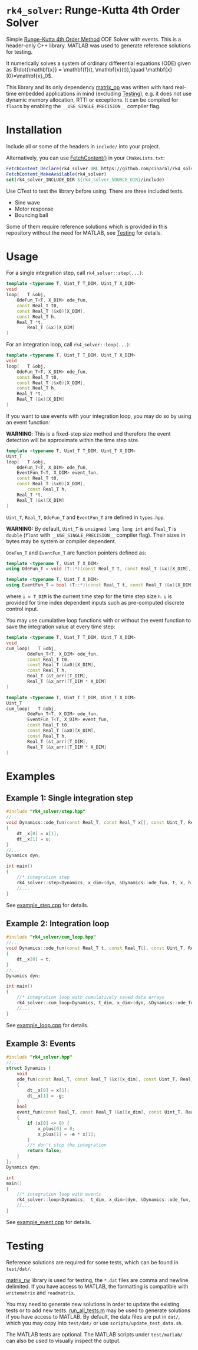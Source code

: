 # ```rk4_solver```: Runge-Kutta 4th Order Solver
Simple [Runge-Kutta 4th Order Method](https://en.wikipedia.org/wiki/Runge%E2%80%93Kutta_methods) ODE Solver with events. This is a header-only C++ library. MATLAB was used to generate reference solutions for testing.

It numerically solves a system of ordinary differential equations (ODE) given as $\dot{\mathbf{x}} = \mathbf{f}(t, \mathbf{x}(t)),\quad \mathbf{x}(0)=\mathbf{x}_0$.

This library and its only dependency [matrix_op](https://github.com/cinaral/matrix_op) was written with hard real-time embedded applications in mind (excluding [Testing](#testing)), e.g. it does not use dynamic memory allocation, RTTI or exceptions. It can be compiled for ```float```s by enabling the ```__USE_SINGLE_PRECISION__``` compiler flag.


# Installation

Include all or some of the headers in ```include/``` into your project.

Alternatively, you can use [FetchContent()](https://cmake.org/cmake/help/latest/module/FetchContent.html) in your ```CMakeLists.txt```:
```CMake
FetchContent_Declare(rk4_solver URL https://github.com/cinaral/rk4_solver/releases/download/<RELEASE_TAG>/rk4_solver-src.zip)
FetchContent_MakeAvailable(rk4_solver)
set(rk4_solver_INCLUDE_DIR ${rk4_solver_SOURCE_DIR}/include)
```

Use CTest to test the library before using. There are three included tests.
- Sine wave
- Motor response 
- Bouncing ball
  
Some of them require reference solutions which is provided in this repository without the need for MATLAB, see [Testing](#testing) for details.


# Usage

For a single integration step, call ```rk4_solver::step(...)```:
```Cpp
template <typename T, Uint_T T_DIM, Uint_T X_DIM>
void 
loop(	T &obj, 
	OdeFun_T<T, X_DIM> ode_fun, 
	const Real_T t0, 
	const Real_T (&x0)[X_DIM], 
	const Real_T h, 
	Real_T *t,
     	Real_T (&x)[X_DIM]
)
```

For an integration loop, call ```rk4_solver::loop(...)```:
```Cpp
template <typename T, Uint_T T_DIM, Uint_T X_DIM>
void
loop(	T &obj, 
	OdeFun_T<T, X_DIM> ode_fun, 
	const Real_T t0, 
	const Real_T (&x0)[X_DIM], 
	const Real_T h, 
	Real_T *t,
	Real_T (&x)[X_DIM]
)
```

If you want to use events with your integration loop, you may do so by using an event function:

**WARNING**: This is a fixed-step size method and therefore the event detection will be approximate within the time step size.
```Cpp
template <typename T, Uint_T T_DIM, Uint_T X_DIM>
Uint_T
loop(	T &obj, 
	OdeFun_T<T, X_DIM> ode_fun, 
	EventFun_T<T, X_DIM> event_fun, 
	const Real_T t0, 
	const Real_T (&x0)[X_DIM],
     	const Real_T h, 
	Real_T *t, 
	Real_T (&x)[X_DIM]
)
```

```Uint_T```, ```Real_T```, ```OdeFun_T``` and ```EventFun_T``` are defined in ```types.hpp```.  

**WARNING:** By default, ```Uint_T``` is ```unsigned long long int``` and ```Real_T``` is ```double``` (```float``` with ```__USE_SINGLE_PRECISION__``` compiler flag). Their sizes in bytes may be system or compiler dependent.

```OdeFun_T``` and ```EventFun_T``` are function pointers defined as:
```Cpp
template <typename T, Uint_T X_DIM>
using OdeFun_T = void (T::*)(const Real_T t, const Real_T (&x)[X_DIM], const Uint_T i, Real_T (&dt__x)[X_DIM]);

template <typename T, Uint_T X_DIM>
using EventFun_T = bool (T::*)(const Real_T t, const Real_T (&x)[X_DIM], const Uint_T i, Real_T (&x_plus)[X_DIM]);

```
where ```i < T_DIM``` is the current time step for the time step size ```h```. ```i``` is provided for time index dependent inputs such as pre-computed discrete control input.

You may use cumulative loop functions with or without the event function to save the integration value at every time step:
```Cpp
template <typename T, Uint_T T_DIM, Uint_T X_DIM>
void
cum_loop(	T &obj, 
		OdeFun_T<T, X_DIM> ode_fun, 
		const Real_T t0,
		const Real_T (&x0)[X_DIM], 
		const Real_T h, 
		Real_T (&t_arr)[T_DIM], 
		Real_T (&x_arr)[T_DIM * X_DIM]
)

template <typename T, Uint_T T_DIM, Uint_T X_DIM>
Uint_T
cum_loop(	T &obj, 
		OdeFun_T<T, X_DIM> ode_fun, 
		EventFun_T<T, X_DIM> event_fun, 
		const Real_T t0,
		const Real_T (&x0)[X_DIM], 
		const Real_T h, 
		Real_T (&t_arr)[T_DIM], 
		Real_T (&x_arr)[T_DIM * X_DIM]
)
```


# Examples

## Example 1: Single integration step
```Cpp
#include "rk4_solver/step.hpp"
//...
void Dynamics::ode_fun(const Real_T, const Real_T x[], const Uint_T, Real_T dt__x[])
{
	dt__x[0] = x[1];
	dt__x[1] = u;
}
//...
Dynamics dyn;

int main()
{
	//* integration step
	rk4_solver::step<Dynamics, x_dim>(dyn, &Dynamics::ode_fun, t, x, h, i, x_next);
	//...
}
```
See [example_step.cpp](./examples/example_step.cpp) for details.


## Example 2: Integration loop
```Cpp
#include "rk4_solver/cum_loop.hpp"
//...
void Dynamics::ode_fun(const Real_T t, const Real_T[], const Uint_T, Real_T dt__x[])
{
	dt__x[0] = t;
}
//...
Dynamics dyn;

int main()
{
	//* integration loop with cumulatively saved data arrays
	rk4_solver::cum_loop<Dynamics, t_dim, x_dim>(dyn, &Dynamics::ode_fun, t0, x0, h, t_arr, x_arr);
	//...
}
```
See [example_loop.cpp](./examples/example_loop.cpp) for details.


## Example 3: Events
```Cpp
#include "rk4_solver.hpp"
//...
struct Dynamics {
	void
	ode_fun(const Real_T, const Real_T (&x)[x_dim], const Uint_T, Real_T (&dt__x)[x_dim])
	{
		dt__x[0] = x[1];
		dt__x[1] = -g;
	}
	bool
	event_fun(const Real_T, const Real_T (&x)[x_dim], const Uint_T, Real_T (&x_plus)[x_dim])
	{
		if (x[0] <= 0) {
			x_plus[0] = 0;
			x_plus[1] = -e * x[1];
		}
		//* don't stop the integration
		return false;
	}
};
Dynamics dyn;

int
main()
{
	//* integration loop with events
	rk4_solver::loop<Dynamics,  t_dim, x_dim>(dyn, &Dynamics::ode_fun, &Dynamics::event_fun, t0, x0, h, &t, x);
	//...
}
```
See [example_event.cpp](./examples/example_event.cpp) for details.


# Testing
Reference solutions are required for some tests, which can be found in ```test/dat/```. 

[matrix_rw](https://github.com/cinaral/matrix_rw) library is used for testing, the ```*.dat``` files are comma and newline delimited. If you have access to MATLAB, the formatting is compatible with ```writematrix``` and ```readmatrix```. 

You may need to generate new solutions in order to update the existing tests or to add new tests. [run_all_tests.m](./test/matlab/run_all_tests.m) may be used to generate solutions if you have access to MATLAB. By default, the data files are put in ```dat/```, which you may copy into ```test/dat/``` or use ```scripts/update_test_data.sh```.

The MATLAB tests are optional. The MATLAB scripts under ```test/matlab/``` can also be used to visually inspect the output. 
